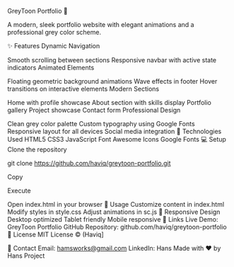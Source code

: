 GreyToon Portfolio 🎨

A modern, sleek portfolio website with elegant animations and a professional grey color scheme.

✨ Features
Dynamic Navigation

Smooth scrolling between sections
Responsive navbar with active state indicators
Animated Elements

Floating geometric background animations
Wave effects in footer
Hover transitions on interactive elements
Modern Sections

Home with profile showcase
About section with skills display
Portfolio gallery
Project showcase
Contact form
Professional Design

Clean grey color palette
Custom typography using Google Fonts
Responsive layout for all devices
Social media integration
🚀 Technologies Used
HTML5
CSS3
JavaScript
Font Awesome Icons
Google Fonts
💻 Setup
Clone the repository

git clone https://github.com/haviq/greytoon-portfolio.git

Copy

Execute

Open index.html in your browser
🎯 Usage
Customize content in index.html
Modify styles in style.css
Adjust animations in sc.js
📱 Responsive Design
Desktop optimized
Tablet friendly
Mobile responsive
🔗 Links
Live Demo: GreyToon Portfolio
GitHub Repository: github.com/haviq/greytoon-portfolio
📄 License
MIT License © (Haviq]

🤝 Contact
Email: hamsworks@gmail.com
LinkedIn: Hans
Made with ❤️ by Hans Project
